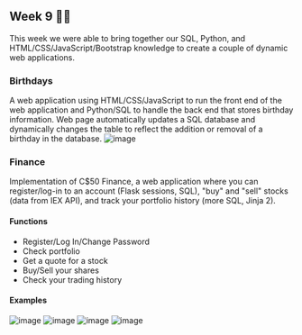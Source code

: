 ## Week 9 :birthday::dollar:
This week we were able to bring together our SQL, Python, and HTML/CSS/JavaScript/Bootstrap knowledge to create a couple of dynamic web applications.
### Birthdays
A web application using HTML/CSS/JavaScript to run the front end of the web application and Python/SQL to handle the back end that stores birthday information. Web page automatically updates a SQL database and dynamically changes the table to reflect the addition or removal of a birthday in the database.
![image](https://user-images.githubusercontent.com/70073219/177056137-028548e6-35d8-4331-9e44-ec3c332d2dc6.png)
### Finance
Implementation of C$50 Finance, a web application where you can register/log-in to an account (Flask sessions, SQL), "buy" and "sell" stocks (data from IEX API), and track your portfolio history (more SQL, Jinja 2).
#### Functions
- Register/Log In/Change Password
- Check portfolio
- Get a quote for a stock
- Buy/Sell your shares
- Check your trading history
#### Examples
![image](https://user-images.githubusercontent.com/70073219/177056449-d8e134f3-6873-4d13-8645-6a495b4b379f.png)
![image](https://user-images.githubusercontent.com/70073219/177056498-72ec5075-4e38-4f4d-a6c5-983fa05f9ad0.png)
![image](https://user-images.githubusercontent.com/70073219/177056521-80b331f8-7513-4551-b30f-1e94142edf93.png)
![image](https://user-images.githubusercontent.com/70073219/177056568-de3cd325-afdc-443b-baba-a7771a87addb.png)
